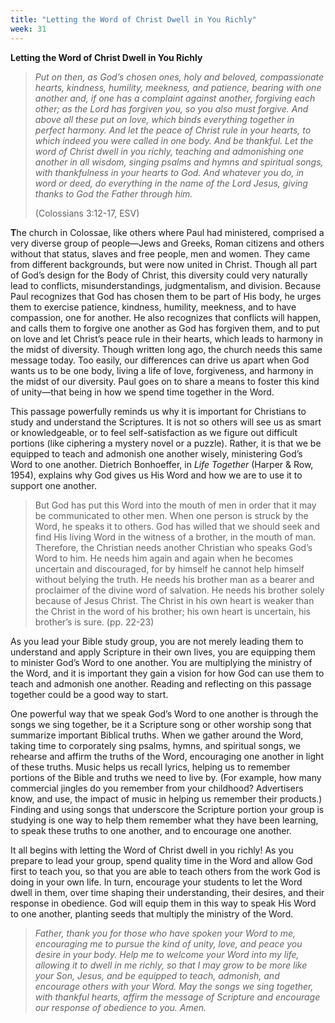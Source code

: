 ```yaml
---
title: "Letting the Word of Christ Dwell in You Richly"
week: 31
---
```


**Letting the Word of Christ Dwell in You Richly**

> *Put on then, as God’s chosen ones, holy and beloved, compassionate
> hearts, kindness, humility, meekness, and patience, bearing with one
> another and, if one has a complaint against another, forgiving each
> other; as the Lord has forgiven you, so you also must forgive. And
> above all these put on love, which binds everything together in
> perfect harmony. And let the peace of Christ rule in your hearts, to
> which indeed you were called in one body. And be thankful. Let the
> word of Christ dwell in you richly, teaching and admonishing one
> another in all wisdom, singing psalms and hymns and spiritual songs,
> with thankfulness in your hearts to God. And whatever you do, in word
> or deed, do everything in the name of the Lord Jesus, giving thanks to
> God the Father through him.*
>
> (Colossians 3:12-17, ESV)

**T**he church in Colossae, like others where Paul had ministered,
comprised a very diverse group of people—Jews and Greeks, Roman citizens
and others without that status, slaves and free people, men and women.
They came from different backgrounds, but were now united in Christ.
Though all part of God’s design for the Body of Christ, this diversity
could very naturally lead to conflicts, misunderstandings,
judgmentalism, and division. Because Paul recognizes that God has chosen
them to be part of His body, he urges them to exercise patience,
kindness, humility, meekness, and to have compassion, one for another.
He also recognizes that conflicts will happen, and calls them to forgive
one another as God has forgiven them, and to put on love and let
Christ’s peace rule in their hearts, which leads to harmony in the midst
of diversity. Though written long ago, the church needs this same
message today. Too easily, our differences can drive us apart when God
wants us to be one body, living a life of love, forgiveness, and harmony
in the midst of our diversity. Paul goes on to share a means to foster
this kind of unity—that being in how we spend time together in the Word.

This passage powerfully reminds us why it is important for Christians to
study and understand the Scriptures. It is not so others will see us as
smart or knowledgeable, or to feel self-satisfaction as we figure out
difficult portions (like ciphering a mystery novel or a puzzle). Rather,
it is that we be equipped to teach and admonish one another wisely,
ministering God’s Word to one another. Dietrich Bonhoeffer, in *Life
Together* (Harper & Row, 1954), explains why God gives us His Word and
how we are to use it to support one another.

> But God has put this Word into the mouth of men in order that it may
> be communicated to other men. When one person is struck by the Word,
> he speaks it to others. God has willed that we should seek and find
> His living Word in the witness of a brother, in the mouth of man.
> Therefore, the Christian needs another Christian who speaks God’s Word
> to him. He needs him again and again when he becomes uncertain and
> discouraged, for by himself he cannot help himself without belying the
> truth. He needs his brother man as a bearer and proclaimer of the
> divine word of salvation. He needs his brother solely because of Jesus
> Christ. The Christ in his own heart is weaker than the Christ in the
> word of his brother; his own heart is uncertain, his brother’s is
> sure. (pp. 22-23)

As you lead your Bible study group, you are not merely leading them to
understand and apply Scripture in their own lives, you are equipping
them to minister God’s Word to one another. You are multiplying the
ministry of the Word, and it is important they gain a vision for how God
can use them to teach and admonish one another. Reading and reflecting
on this passage together could be a good way to start.

One powerful way that we speak God’s Word to one another is through the
songs we sing together, be it a Scripture song or other worship song
that summarize important Biblical truths. When we gather around the
Word, taking time to corporately sing psalms, hymns, and spiritual
songs, we rehearse and affirm the truths of the Word, encouraging one
another in light of these truths. Music helps us recall lyrics, helping
us to remember portions of the Bible and truths we need to live by. (For
example, how many commercial jingles do you remember from your
childhood? Advertisers know, and use, the impact of music in helping us
remember their products.) Finding and using songs that underscore the
Scripture portion your group is studying is one way to help them
remember what they have been learning, to speak these truths to one
another, and to encourage one another.

It all begins with letting the Word of Christ dwell in you richly! As
you prepare to lead your group, spend quality time in the Word and allow
God first to teach you, so that you are able to teach others from the
work God is doing in your own life. In turn, encourage your students to
let the Word dwell in them, over time shaping their understanding, their
desires, and their response in obedience. God will equip them in this
way to speak His Word to one another, planting seeds that multiply the
ministry of the Word.

> *Father, thank you for those who have spoken your Word to me,
> encouraging me to pursue the kind of unity, love, and peace you desire
> in your body. Help me to welcome your Word into my life, allowing it
> to dwell in me richly, so that I may grow to be more like your Son,
> Jesus, and be equipped to teach, admonish, and encourage others with
> your Word. May the songs we sing together, with thankful hearts,
> affirm the message of Scripture and encourage our response of
> obedience to you. Amen.*
